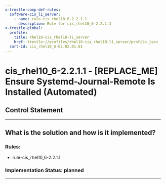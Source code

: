 ```yaml
---
x-trestle-comp-def-rules:
  software-cis_l1_server:
    - name: rule-cis_rhel10_6-2.2.1.1
      description: Rule for cis_rhel10_6-2.2.1.1
x-trestle-global:
  profile:
    title: rhel10-cis_rhel10-l1_server
    href: trestle://profiles/rhel10-cis_rhel10-l1_server/profile.json
  sort-id: cis_rhel10_6-02.02.01.01
---
```


# cis_rhel10_6-2.2.1.1 - \[REPLACE_ME\] Ensure Systemd-Journal-Remote Is Installed (Automated)

## Control Statement

______________________________________________________________________

## What is the solution and how is it implemented?

<!-- For implementation status enter one of: implemented, partial, planned, alternative, not-applicable -->

<!-- Note that the list of rules under ### Rules: is read-only and changes will not be captured after assembly to JSON -->

<!-- Add control implementation description here for control: cis_rhel10_6-2.2.1.1 -->

### Rules:

  - rule-cis_rhel10_6-2.2.1.1

### Implementation Status: planned

______________________________________________________________________

